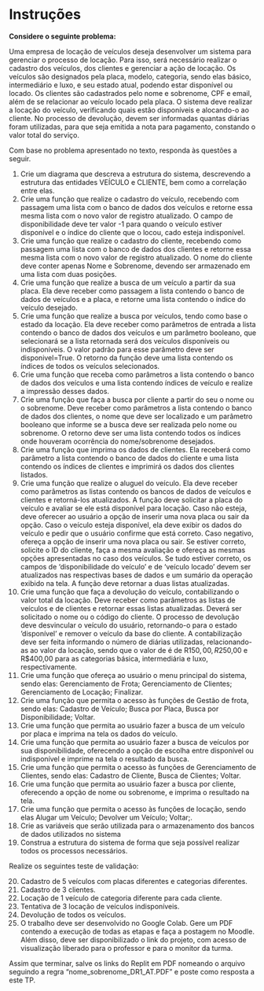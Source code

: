 # Instruções

**Considere o seguinte problema:**

Uma empresa de locação de veículos deseja desenvolver um sistema para gerenciar o processo de locação. Para isso, será necessário realizar o cadastro dos veículos, dos clientes e gerenciar a ação de locação. Os veículos são designados pela placa, modelo, categoria, sendo elas básico, intermediário e luxo, e seu estado atual, podendo estar disponível ou locado. Os clientes são cadastrados pelo nome e sobrenome, CPF e email, além de se relacionar ao veículo locado pela placa. O sistema deve realizar a locação do veículo, verificando quais estão disponíveis e alocando-o ao cliente. No processo de devolução, devem ser informadas quantas diárias foram utilizadas, para que seja emitida a nota para pagamento, constando o valor total do serviço.

Com base no problema apresentado no texto, responda às questões a seguir.

1. Crie um diagrama que descreva a estrutura do sistema, descrevendo a estrutura das entidades VEÍCULO e CLIENTE, bem como a correlação entre elas.
2. Crie uma função que realize o cadastro do veículo, recebendo com passagem uma lista com o banco de dados dos veículos e retorne essa mesma lista com o novo valor de registro atualizado. O campo de disponibilidade deve ter valor -1 para quando o veículo estiver disponível e o índice do cliente que o locou, cado esteja indisponível.
3. Crie uma função que realize o cadastro do cliente, recebendo como passagem uma lista com o banco de dados dos clientes e retorne essa mesma lista com o novo valor de registro atualizado. O nome do cliente deve conter apenas Nome e Sobrenome, devendo ser armazenado em uma lista com duas posições.
4. Crie uma função que realize a busca de um veículo a partir da sua placa. Ela deve receber como passagem a lista contendo o banco de dados de veículos e a placa, e retorne uma lista contendo o índice do veículo desejado.
5. Crie uma função que realize a busca por veículos, tendo como base o estado da locação. Ela deve receber como parâmetros de entrada a lista contendo o banco de dados dos veículos e um parâmetro booleano, que selecionará se a lista retornada será dos veículos disponíveis ou indisponíveis. O valor padrão para esse parâmetro deve ser disponivel=True. O retorno da função deve uma lista contendo os índices de todos os veículos selecionados.
6. Crie uma função que receba como parâmetros a lista contendo o banco de dados dos veículos e uma lista contendo índices de veículo e realize a impressão desses dados.
7. Crie uma função que faça a busca por cliente a partir do seu o nome ou o sobrenome. Deve receber como parâmetros a lista contendo o banco de dados dos clientes, o nome que deve ser localizado e um parâmetro booleano que informe se a busca deve ser realizada pelo nome ou sobrenome. O retorno deve ser uma lista contendo todos os índices onde houveram ocorrência do nome/sobrenome desejados.
8. Crie uma função que imprima os dados de clientes. Ela receberá como parâmetro a lista contendo o banco de dados do cliente e uma lista contendo os índices de clientes e imprimirá os dados dos clientes listados.
9. Crie uma função que realize o aluguel do veículo. Ela deve receber como parâmetros as listas contendo os bancos de dados de veículos e clientes e retorná-los atualizados. A função deve solicitar a placa do veículo e avaliar se ele está disponível para locação. Caso não esteja, deve oferecer ao usuário a opção de inserir uma nova placa ou sair da opção. Caso o veículo esteja disponível, ela deve exibir os dados do veículo e pedir que o usuário confirme que está correto. Caso negativo, ofereça a opção de inserir uma nova placa ou sair. Se estiver correto, solicite o ID do cliente, faça a mesma avaliação e ofereça as mesmas opções apresentadas no caso dos veículos. Se tudo estiver correto, os campos de ‘disponibilidade do veículo’ e de ‘veículo locado’ devem ser atualizados nas respectivas bases de dados e um sumário da operação exibido na tela. A função deve retornar a duas listas atualizadas. 
10. Crie uma função que faça a devolução do veículo, contabilizando o valor total da locação. Deve receber como parâmetros as listas de veículos e de clientes e retornar essas listas atualizadas. Deverá ser solicitado o nome ou o código do cliente. O processo de devolução deve desvincular o veículo do usuário, retornando-o para o estado ’disponível’ e remover o veículo da base do cliente. A contabilização deve ser feita informando o número de diárias utilizadas, relacionando-as ao valor da locação, sendo que o valor de é de R$150,00, R$250,00 e R$400,00 para as categorias básica, intermediária e luxo, respectivamente. 
11. Crie uma função que ofereça ao usuário o menu principal do sistema, sendo elas: Gerenciamento de Frota; Gerenciamento de Clientes; Gerenciamento de Locação; Finalizar.
12. Crie uma função que permita o acesso às funções de Gestão de frota, sendo elas: Cadastro de Veículo; Busca por Placa, Busca por Disponibilidade; Voltar.
13. Crie uma função que permita ao usuário fazer a busca de um veículo por placa e imprima na tela os dados do veículo.
14. Crie uma função que permita ao usuário fazer a busca de veículos por sua disponibilidade, oferecendo a opção de escolha entre disponível ou indisponível e imprime na tela o resultado da busca.
15. Crie uma função que permita o acesso às funções de Gerenciamento de Clientes, sendo elas: Cadastro de Cliente, Busca de Clientes; Voltar.
16. Crie uma função que permita ao usuário fazer a busca por cliente, oferecendo a opção de nome ou sobrenome, e imprima o resultado na tela.
17. Crie uma função que permita o acesso às funções de locação, sendo elas Alugar um Veículo; Devolver um Veículo; Voltar;.
18. Crie as variáveis que serão utilizada para o armazenamento dos bancos de dados utilizados no sistema
19. Construa a estrutura do sistema de forma que seja possível realizar todos os processos necessários.

Realize os seguintes teste de validação:

20. Cadastro de 5 veículos com placas diferentes e categorias diferentes.
21. Cadastro de 3 clientes.
22. Locação de 1 veículo de categoria diferente para cada cliente.
23. Tentativa de 3 locação de veículos indisponíveis.
24. Devolução de todos os veículos.
25. O trabalho deve ser desenvolvido no Google Colab. Gere um PDF contendo a execução de todas as etapas e faça a postagem no Moodle. Além disso, deve ser disponibilizado o link do projeto, com acesso de visualização liberado para o professor e para o monitor da turma.

Assim que terminar, salve os links do Replit em PDF nomeando o arquivo seguindo a regra “nome_sobrenome_DR1_AT.PDF” e poste como resposta a este TP.
